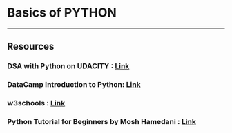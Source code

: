 # **Basics of PYTHON**
---
## Resources

### DSA with  Python on UDACITY : [Link](https://learn.udacity.com/courses/ud513)

### DataCamp Introduction to Python: [Link](https://campus.datacamp.com/courses/intro-to-python-for-data-science/chapter-1-python-basics?ex=1)

### w3schools : [Link](https://www.w3schools.com/python/)

### Python Tutorial for Beginners by Mosh Hamedani : [Link](https://www.youtube.com/watch?v=kqtD5dpn9C8&t=1039s)

